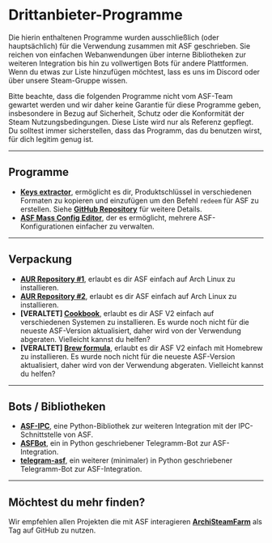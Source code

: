 # Drittanbieter-Programme

Die hierin enthaltenen Programme wurden ausschließlich (oder hauptsächlich) für die Verwendung zusammen mit ASF geschrieben. Sie reichen von einfachen Webanwendungen über interne Bibliotheken zur weiteren Integration bis hin zu vollwertigen Bots für andere Plattformen. Wenn du etwas zur Liste hinzufügen möchtest, lass es uns im Discord oder über unsere Steam-Gruppe wissen.

Bitte beachte, dass die folgenden Programme nicht vom ASF-Team gewartet werden und wir daher keine Garantie für diese Programme geben, insbesondere in Bezug auf Sicherheit, Schutz oder die Konformität der Steam Nutzungsbedingungen. Diese Liste wird nur als Referenz gepflegt. Du solltest immer sicherstellen, dass das Programm, das du benutzen wirst, für dich legitim genug ist.

* * *

## Programme

- **[Keys extractor](https://ske.cloudswift.me)**, ermöglicht es dir, Produktschlüssel in verschiedenen Formaten zu kopieren und einzufügen um den Befehl `redeem` für ASF zu erstellen. Siehe **[GitHub Repository](https://github.com/Cloud-Swift/SKE)** für weitere Details.
- **[ASF Mass Config Editor](https://github.com/genesix-eu/asf_mass_config_editor)**, der es ermöglicht, mehrere ASF-Konfigurationen einfacher zu verwalten.

* * *

## Verpackung

- **[AUR Repository #1](https://aur.archlinux.org/packages/asf)**, erlaubt es dir ASF einfach auf Arch Linux zu installieren.
- **[AUR Repository #2](https://aur.archlinux.org/packages/archisteamfarm-bin)**, erlaubt es dir ASF einfach auf Arch Linux zu installieren.
- **[VERALTET] [Cookbook](https://supermarket.chef.io/cookbooks/asf)**, erlaubt es dir ASF V2 einfach auf verschiedenen Systemen zu installieren. Es wurde noch nicht für die neueste ASF-Version aktualisiert, daher wird von der Verwendung abgeraten. Vielleicht kannst du helfen?
- **[VERALTET] [Brew formula](http://brewformulas.org/ArchiSteamFarm)**, erlaubt es dir ASF V2 einfach mit Homebrew zu installieren. Es wurde noch nicht für die neueste ASF-Version aktualisiert, daher wird von der Verwendung abgeraten. Vielleicht kannst du helfen?

* * *

## Bots / Bibliotheken

- **[ASF-IPC](https://github.com/deluxghost/ASF_IPC)**, eine Python-Bibliothek zur weiteren Integration mit der IPC-Schnittstelle von ASF.
- **[ASFBot](https://github.com/dmcallejo/ASFBot)**, ein in Python geschriebener Telegramm-Bot zur ASF-Integration.
- **[telegram-asf](https://github.com/deluxghost/telegram-asf)**, ein weiterer (minimaler) in Python geschriebener Telegramm-Bot zur ASF-Integration.

* * *

## Möchtest du mehr finden?

Wir empfehlen allen Projekten die mit ASF interagieren **[ArchiSteamFarm](https://github.com/topics/archisteamfarm)** als Tag auf GitHub zu nutzen.